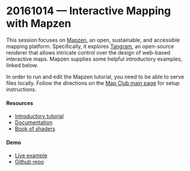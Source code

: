 # 20161014 &mdash; Interactive Mapping with Mapzen

This session focuses on [Mapzen](https://mapzen.com/), an open, sustainable, and accessible mapping platform. Specifically, it explores [Tangram](https://mapzen.com/products/tangram/), an open-source renderer that allows intricate control over the design of web-based interactive maps. Mapzen supplies some helpful introductory examples, linked below.

In order to run and edit the Mapzen tutorial, you need to be able to serve files locally. Follow the directions on the [Map Club main page](https://github.com/emilyfuhrman/map-club) for setup instructions. 

#### Resources

* [Introductory tutorial](https://mapzen.com/documentation/tangram/walkthrough/)
* [Documentation](https://mapzen.com/documentation/tangram/)
* [Book of shaders](http://patriciogonzalezvivo.com/2015/thebookofshaders/)

#### Demo

* [Live example](https://tangrams.github.io/simple-demo/)
* [Github repo](https://github.com/tangrams/simple-demo/)